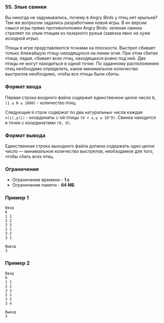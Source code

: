 ### 55. Злые свинки
Вы никогда не задумывались, почему в Angry Birds у птиц нет крыльев? Тем же вопросом задались разработчики новой игры. В их версии смысл игры прямо противоположен Angry Birds: зеленая свинка стреляет по злым птицам из лазерного ружья (завязка явно не хуже исходной игры).

Птицы в игре представляются точками на плоскости. Выстрел сбивает только ближайшую птицу находящуюся на линии огня. При этом сбитая птица, падая, сбивает всех птиц, находящихся ровно под ней. Две птицы не могут находиться в одной точке. По заданному расположению птиц необходимо определить, какое минимальное количество выстрелов необходимо, чтобы все птицы были сбиты.

### Формат ввода
Первая строка входного файла содержит единственное целое число `N`, `(1 ≤ N ≤ 1000)` - количество птиц.

Следующие `N` строк содержат по два натуральных числа каждая `x(i),y(i)` - координаты `i`-ой птицы `(0 < x,y ≤ 10^9)`. Свинка находится в точке с координатами `(0, 0)`.

### Формат вывода
Единственная строка выходного файла должна содержать одно целое число — минимальное количество выстрелов, необходимое для того, чтобы сбить всех птиц.

### Ограничения
- Ограничение времени - **1 с**
- Ограничение памяти - **64 МБ**

### Пример 1
```
Ввод
6
1 1
2 2
3 3
2 1
3 2
3 1

Вывод
3
```

### Пример 2
```
Ввод
6
1 1
2 2
3 3
2 1
3 2
3 4

Вывод
3
```